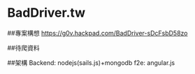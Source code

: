 BadDriver.tw
============

##專案構想
https://g0v.hackpad.com/BadDriver-sDcFsbD58zo

##待爬資料


##架構
Backend: nodejs(sails.js)+mongodb
f2e: angular.js
